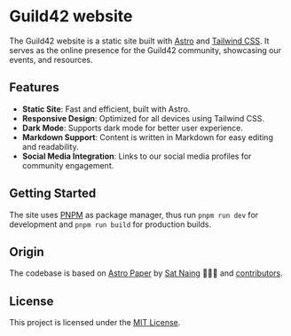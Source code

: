 # Guild42 website

The Guild42 website is a static site built with [Astro](https://astro.build) and [Tailwind CSS](https://tailwindcss.com). It serves as the online presence for the Guild42 community, showcasing our events, and resources.

## Features

- **Static Site**: Fast and efficient, built with Astro.
- **Responsive Design**: Optimized for all devices using Tailwind CSS.
- **Dark Mode**: Supports dark mode for better user experience.
- **Markdown Support**: Content is written in Markdown for easy editing and readability.
- **Social Media Integration**: Links to our social media profiles for community engagement.

## Getting Started

The site uses [PNPM](https://pnpm.io) as package manager, thus run `pnpm run dev` for development and `pnpm run build` for production builds.

## Origin

The codebase is based on [Astro Paper](https://astro-paper.pages.dev/) by [Sat Naing](https://satnaing.dev) 👨🏻‍💻 and [contributors](https://github.com/satnaing/astro-paper/graphs/contributors).

## License

This project is licensed under the [MIT License](https://opensource.org/licenses/MIT).
